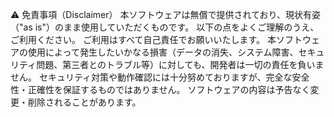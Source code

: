 ⚠️ 免責事項（Disclaimer）
本ソフトウェアは無償で提供されており、現状有姿（"as is"）のまま使用していただくものです。
以下の点をよくご理解のうえ、ご利用ください。
ご利用はすべて自己責任でお願いいたします。
本ソフトウェアの使用によって発生したいかなる損害（データの消失、システム障害、セキュリティ問題、第三者とのトラブル等）に対しても、開発者は一切の責任を負いません。
セキュリティ対策や動作確認には十分努めておりますが、完全な安全性・正確性を保証するものではありません。
ソフトウェアの内容は予告なく変更・削除されることがあります。
